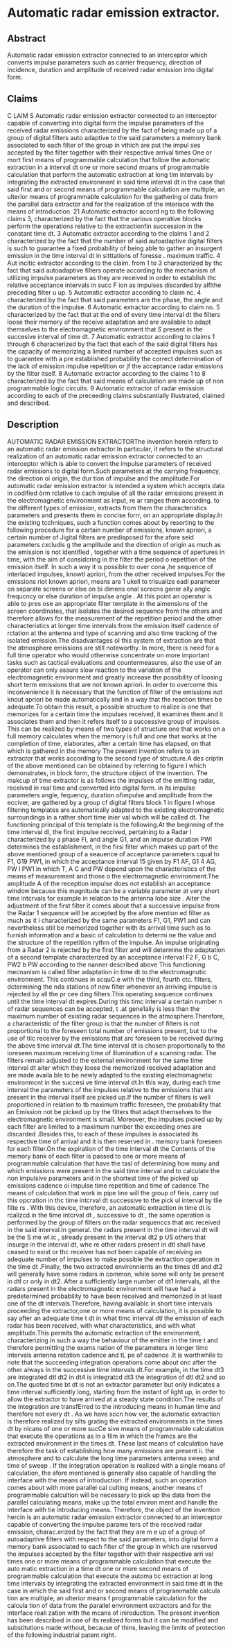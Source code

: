 # Automatic radar emission extractor.

## Abstract
Automatic radar emission extractor connected to an interceptor which converts impulse parameters such as carrier frequency, direction of incidence, duration and amplitude of received radar emission into digital form.

## Claims
C LAIM S Automatic radar emission extractor connected to an interceptor capable of converting into digital form the impulse parameters of the received radar emissions characterized by the fact of being made up of a group of digital filters auto adaptive to the said parameters a memory bank associated to each filter of the group in vthich are put the impul ses accepted by the filter together with their respective arrival times One or mort first means of programmable calculation that follow the automatic extraction in a interval dt one or more second moans of programmable calculation that perform the automatic extraction at long tim intervals by integrating the extracted environment in said time interval dt in the case that said first and or second means of programmable calculation are multiple, an ulterior means of programmable calculation for the gathering oi data from the parallel data extractor and for the realization of the interiace with the means of introduction. 21 Automatic extractor accord ng to the following claims 3, characterized by the fact that the various operative blocks perform the operations relative to the extractionfin succession in the constant time dt. 3 Automatic extractor according to the claims 1 and 2 characterized by the fact that the number of said autoadaptive digital filters is such to guarantee a fixed probability of being able to gather an insurgent emission in the time interval dt in sitttations of foresse . maximum traffic. 4 Aut incitic extractor according to the claim. from 1 to 3 characterized by thc fact that said autoadaptive filters operate according to the mechanism of utilizing impulse parameters as they are received in order to establish thc relative acceptance intervals in succ F ion as impulses discarded by alflthe preceding filter u up. 5 Automatic extractor according to claim nc. 4 characterized by the fact that said parameters are the phase, the angle and the duration of the impulse. 6 Automatic extractor according to claim no. 5 characterized by the fact that at the end of every time interval dt the filters loose their memory of the receive adaptation and are available to adapt themselves to the electromagnetic environment that S present in the succesive interval of time dt. 7 Automatic extractor according to claims 1 through 6 characterized by the fact that each of the said digital filters has the capacity of memorizing a limited number of accepted impulses such as to guarantee with a pre established probability the correct determination of the lack of emission impulse repetition or jf the acceptance radar emissions by the filter itself. 8 Automatic extractor according to the claims 1 to 8 characterized by the fact that said means of calculation are made up of non programmable logic circuits. 9 Automatic extractor of radar emission according to each of the preceeding claims substantially illustrated, claimed and described.

## Description
AUTOMATIC RADAR EMISSION EXTRACTORThe invention herein refers to an automatic radar emission extractor.In particular, it refers to the structural realization of an automatic radar emission extractor connected to an interceptor which is able to convert the impulse parameters of received radar emissions to digital form.Such parameters at the carrying frequency, the direction oi origin, the dur tion of impulse and the amplitude.For automatic radar emission extractor is intended a system which accepts data in codified òrm rclative to cach impulse of all the radar emissions present in the electromagnetic environment as input, re ar ranges them according. to the different types of emission, extracts from them the characteristics parameters and presents them in concise forrr, on an appropriate display.In the existing tcchniques, such a function comes about by resorting to the following procedure for a certain number of emissions, known apriori, a certain number of Jigital filters are predisposed for the afore seid parameters cxcludis g the amplitude and the direction of origin as much as the emission is not identified , together with a time sequence of apertures in time, with the aim of considcring in the filter the period o repetition of the emission itself. In such a way it is possible to over cona ,he sequence of interlaced impulses, knowtl apriori, from the other received impulses.For the emissions riot known apriori, means are 1 ukell to trisualize eadi parameter on separate screens or else on bi dimens onal screcns gener ally anglc frequcncy or else duration of impulse angle . At this point an operator is able to pres ose an appropriate filter template in the aimensions of the screen coordinates, that isolates the desired sequence from the others and therefore allows for the measurement of the repetition period and the other characteristics at longer time intervals from the emission itself cadence of rctation at the antenna and type of scanning and also time tracking of the isolated emission.The disadvantages oI this system of extraction are that the atmosphere emissions are still noteworthy. In more, there is need for a full time operator who would otherwise concentrate on more important tasks such as tactical evaluations and countermeasures, also the use of an operator can only assure slow reaction to the variation of the electromagnetic environment and greatly increase the possibility of loosing short term emissions that are not known apriori. In order to overcome this inconvenience it is necessary that the function of filter of the emissions not knout apriori be made automatically and in a way that the reaction times be adequate.To obtain this result, a possible structure to realize is one that memorizes for a certain time the impulses received, it examines them and it associates them and then it refers itself to a successive group of impulses. This can be realized by means of two types of structure one that works on a full memory calculates when the memory is full and one that works at the completion of time, elaborates, after a certain time has elapsed, on that which is gathered in the memory The present invention refers to an extractor that works according to the second type of structure.A des criptin of the above mentioned can be obtained by referring to figure I which demonstrates, in block form, the structure object of the invention. The makcup of time extractor is as follows the impulses of the emitting radar, received in real time and converted into digital form. in its impulse parameters angle, fequency, duration ofimpulse and amplitude from the ecciver, are gathered by a group cf digital filters block 1 in figure l whose filtering templates are automatically adapted to the existing electromagnetic surroundings in a rather short time inier val which will be called dt. The functioning principal of this template is the following.At the beginning of the time interval dl, the first impulse reccived, pertaining to a Radar l characterized by a phase Fl, and angle G1, and an impulse duration PWI determines the establishment, in the firsi filter which makes up part of the above mentioned group of a seauence of acceptance parameters cqual to F1, G19 PW1, in which the acceptance interval 15 given by F1 AF, G1 4 AG, PW l PW1 in which T, A C and PW depend upon the characteristics of the means ef measurement and those o the electromagnetic environment.The amplitude A of the reception impulse does not establish an acceptance window because this magnitude can be a variable parameter at very short time intcrvals for example in relation to the antenna lobe size . Aiter the adjustment of the first filter it comes about that a successive impulse from the Radar 1 sequence will be accepted by the afore mention ed filter as much as it i characterized by the same parameters F1, G1, PW1 and can nevertheless still be memorized together with its arrival time such as to furnish information and a basic of calculation to determi ne the value and the structure of the repetition rythm of the impulse. An impulse originating from a Radar 2 is rejected by the first filter and will determine the adaptation of a second template characterized by an acceptance interval F2 F, G b C, PW2 b PW according to the nanner described above This functioning mecnanism is called filter adaptation in time dt to the electromagnutic environment. This continues in scquC.e with the third, fourth ctc. filters, dctermining the nda stations of new filter whenever an arriving impulse is rejected by all the pr cee ding filters.This operating sequence continues until the time interval dt expires.During this timc interval a certain number n of radar sequences can be accepted, t .at gene1aliy is less than the maximum number of existing radar sequences in the atmosphere.Therefore, a characteristic of the filter group is that the number of filters is not proportional to the foreseen total number of emissions present, but to the use of tiic receiver by the emissions that arc foreseen to be received during the above time interval dt.The time interval dt is chosen proportionally to the ioreseen maximum receiving time of illumination of a scanning radar. The filters remain adjusted to the external environment for the same time interval dt aiter which they loose the memorized received adaptation and are made availa ble to be newly adapted to the existing electromagnetic environmcnt in the succesi ve time interval dt.In this way, during each time interval the parameters of the impulses relative to the emissions that are present in the interval itself are picked up.If the number of filters is well proportioned in relation to tb maximum traffic foreseen, the probability that an Emission not be picked up by the filters that adapt themselves to the electromagnetic environment is small. Moreover, the impulses picked up by each filter are limited to a maximum number the exceeding ones are discarded .Besides this, to each of these impulses is associated its respective time of arrival and it is then reserved in . memory bank foreseen for each filter.On the expiration of the time interval dt the Contents of the memory bank of each filter is passed to one or more means of programmable calculation that have the tasl of determining how many and which emissions were present in the said time interval and to calculate the non impulsive parameters and in the shortest time of the picked up emissions cadence oi impulse time repetition and time of cadence The means of calculation that work in pipe line will the group of fieis, carry out this opcration in thc time intcrval dt successive to the pick ul interval by tlie filte rs . With this device, therefore, an automatic extraction in time dt is rcalizcd.in the time intcrval dt , successive to dt , the same operation is performed by the group of filters on the radar sequenccs that arc received in the said interval.In general. the radars present in the time interval dt will be the S me wl.ic , already present in the interval dt2 p US others that insurge in the interval dt, whe re other radars present in dtl shall have ceased to exist or thc receiver has not been capable of receiving an adequate number of impulses to make possible the extraction operation in the time dt .Finally, the two extracted environnients an the times dtl and dt2 will generally have some radars in common, while some will only be present in dtl cr only in dt2. After a sufficiently large number of dt1 intervals, all the radars present in the electromagnetic environment will have had a predetermined probability to have been received and memorized in at least one of the dt intervals.Therefore, having availablc in short time intervals proceeding the extractor,one or more means of calculation, it is possible to say after an adequate time t dt in what timc interval dtl the emission of each radar has been received, with what characteristics, and with what amplitude.This permits the automatic extraction of the environment, characterizing in such a way the behaviour of the emitter in the time t and therefore permitting the exams nation of the parameters in longer timc intervals antenna rotation cadence and tL pe of cadence .It is worthwhile to note that the succeeding integration operations come about onc after the other always In the successive time intervals dt.For example, in the time dt3 are integrated dtl dt2 in dt4 is integratcd dt3 the integration of dtl dt2 and so on.The quoted time bt dt is not an extractor parameter but only indicates a time interval sufficiently long, starting from the instant of light up, in order to allow the extractor to have arrived at a steady state condition.The results of the integration are transfErred to the introducing means in human time and therefore not every dt . As we have sccn how ver, the automatic extraction is therefore realized by silts grating the extracted environments in the times dt by nicans of one or more sucCe sive means of programmable calculation that execute the operations as in a film in which the framcs are the extracted environment in the times dt. These last means of calculation have therefore the task of establishing how many emissions are present ii. the atmosphere and to calculate the long time parameters antenna sweep and time of sweep . If the integration operation is realized with a single means of calculation, the afore mentioned is generally also capable of handling the interface with the means of introduction. If instead, such an operation comes about with more parallei cal culting means, another means cf programmable calcultion will be necessary to pick up the data from the parallel calculating means, make up the total environ ment and handle the interface with tie introducing means. Therefore, the object of the invention hercin is an automatic radar emission extractor connected to an interceptor capable of converting the impulse parame ters of the received radar emission, charac.erized by the fact that they are m e up of a group of autoadaptive filters with respect to the said parameters, into digital form a memory bank associated to each filter cf the group in which are reserved the impulses accepted by the filter together with their respective arri val times one or more means of programmable calculation that execute the auto matic extraction in a time dt one or more second means of programmable calculation that execute the automa tic extraction at long time intervals by integrating the extracted environment in said time dt in the case in which the said first and or second means of programmable calcula tion are multiple, an ulterior means f programmable calculation for the calcula tion of data from the parallel environment extractors and for the interface reali zation with the mcans of iniroduction. The present invention has been described in one of its realized forms but it can be modified and substitutions made without, because of thins, leaving the limits of protection of the following industrial patent right.